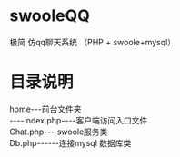 # swooleQQ
极简 仿qq聊天系统 （PHP + swoole+mysql）
# 目录说明
  home---前台文件夹  
     ----index.php----客户端访问入口文件  
  Chat.php--- swoole服务类  
  Db.php------连接mysql 数据库类     

